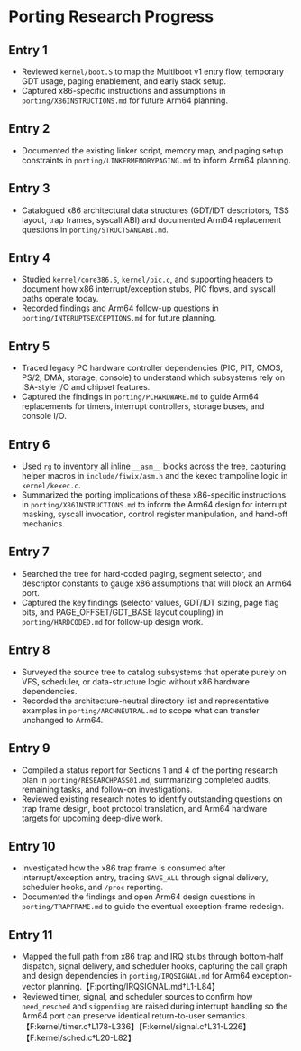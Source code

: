 # Porting Research Progress

## Entry 1
- Reviewed `kernel/boot.S` to map the Multiboot v1 entry flow, temporary GDT usage, paging enablement, and early stack setup.
- Captured x86-specific instructions and assumptions in `porting/X86INSTRUCTIONS.md` for future Arm64 planning.

## Entry 2
- Documented the existing linker script, memory map, and paging setup constraints in `porting/LINKERMEMORYPAGING.md` to inform Arm64 planning.

## Entry 3
- Catalogued x86 architectural data structures (GDT/IDT descriptors, TSS layout, trap frames, syscall ABI) and documented Arm64 replacement questions in `porting/STRUCTSANDABI.md`.

## Entry 4
- Studied `kernel/core386.S`, `kernel/pic.c`, and supporting headers to document how x86 interrupt/exception stubs, PIC flows, and syscall paths operate today.
- Recorded findings and Arm64 follow-up questions in `porting/INTERUPTSEXCEPTIONS.md` for future planning.

## Entry 5
- Traced legacy PC hardware controller dependencies (PIC, PIT, CMOS, PS/2, DMA, storage, console) to understand which subsystems rely on ISA-style I/O and chipset features.
- Captured the findings in `porting/PCHARDWARE.md` to guide Arm64 replacements for timers, interrupt controllers, storage buses, and console I/O.

## Entry 6
- Used `rg` to inventory all inline `__asm__` blocks across the tree, capturing helper macros in `include/fiwix/asm.h` and the kexec trampoline logic in `kernel/kexec.c`.
- Summarized the porting implications of these x86-specific instructions in `porting/X86INSTRUCTIONS.md` to inform the Arm64 design for interrupt masking, syscall invocation, control register manipulation, and hand-off mechanics.

## Entry 7
- Searched the tree for hard-coded paging, segment selector, and descriptor constants to gauge x86 assumptions that will block an Arm64 port.
- Captured the key findings (selector values, GDT/IDT sizing, page flag bits, and PAGE_OFFSET/GDT_BASE layout coupling) in `porting/HARDCODED.md` for follow-up design work.

## Entry 8
- Surveyed the source tree to catalog subsystems that operate purely on VFS,
  scheduler, or data-structure logic without x86 hardware dependencies.
- Recorded the architecture-neutral directory list and representative examples
  in `porting/ARCHNEUTRAL.md` to scope what can transfer unchanged to Arm64.

## Entry 9
- Compiled a status report for Sections 1 and 4 of the porting research plan in `porting/RESEARCHPASS01.md`, summarizing completed audits, remaining tasks, and follow-on investigations.
- Reviewed existing research notes to identify outstanding questions on trap frame design, boot protocol translation, and Arm64 hardware targets for upcoming deep-dive work.

## Entry 10
- Investigated how the x86 trap frame is consumed after interrupt/exception entry, tracing `SAVE_ALL` through signal delivery, scheduler hooks, and `/proc` reporting.
- Documented the findings and open Arm64 design questions in `porting/TRAPFRAME.md` to guide the eventual exception-frame redesign.

## Entry 11
- Mapped the full path from x86 trap and IRQ stubs through bottom-half dispatch,
  signal delivery, and scheduler hooks, capturing the call graph and design
  dependencies in `porting/IRQSIGNAL.md` for Arm64 exception-vector planning.【F:porting/IRQSIGNAL.md†L1-L84】
- Reviewed timer, signal, and scheduler sources to confirm how `need_resched`
  and `sigpending` are raised during interrupt handling so the Arm64 port can
  preserve identical return-to-user semantics.【F:kernel/timer.c†L178-L336】【F:kernel/signal.c†L31-L226】【F:kernel/sched.c†L20-L82】
